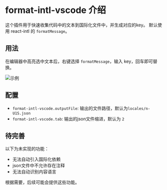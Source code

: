 # format-intl-vscode 介绍

这个插件用于快速收集代码中的文本到国际化文件中，并生成对应的key。
默认使用 react-intl 的 `formatMessage`。

## 用法

在编辑器中高亮选中文本后，右键选择 `formatMessage`，输入 key，回车即可替换。

![示例](./images/formatGif.gif)

## 配置

* `format-intl-vscode.outputFile`: 输出的文件路径，默认为`locales/n-U1S.json`
* `format-intl-vscode.tab`: 输出的json文件缩进，默认为 `2`

## 待完善

以下为未实现的功能：

- 无法自动引入国际化依赖
- json文件中不允许存在注释
- 无法自动识别内容语言

根据需要，后续可能会提供这些功能。